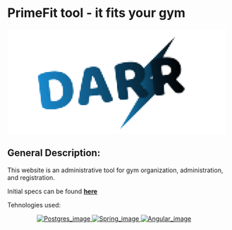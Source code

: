 # PrimeFit tool - it fits your gym
![](https://github.com/dragosremetea/PrimeFit/blob/main/Logo.png)
## General Description:
This website is an administrative tool for gym organization, administration, and registration.

Initial specs can be found [**here**](https://github.com/dragosremetea/PrimeFit/blob/main/PrimeFit%20tool%20specs.docx)



Tehnologies used:
  <p align="center" style="padding-right: 20px">
    <a href="https://www.postgresql.org/">
      <img alt="Postgres_image" src="https://img.shields.io/badge/PostgreSQL-316192?style=or-the-badge&logo=postgresql&logoColor=white" />
    </a>
  
   <a href="https://spring.io/">
      <img alt="Spring_image" src="https://img.shields.io/badge/Spring_Boot-6DB33F?style=or-the-badge&logo=spring&logoColor=white"/>
    </a>
                                                                                                                                  
                                                                                                                                     
  <a href="https://angular.io/">
      <img alt="Angular_image" src="https://img.shields.io/badge/Angular-DD0031?style=or-the-badge&logo=angular&logoColor=white" >
    </a>
  </p>
